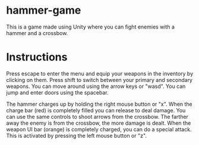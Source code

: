 
# hammer-game

This is a game made using Unity where you
can fight enemies with a hammer and a crossbow.

Instructions
===
Press escape to enter the menu and equip your weapons
in the inventory by clicking on them.
Press shift to switch between your primary and secondary weapons.
You can move around using the arrow keys or "wasd".
You can jump and enter doors using the spacebar.

The hammer charges up by holding the right mouse button
or "x". When the charge bar (red) is completely filled you can release to deal damage.
You can use the same controls to shoot arrows from the crossbow.
The farther away the enemy is from the crossbow, the more damage is dealt.
When the weapon UI bar (orange) is completely charged, you can do a special attack.
This is activated by pressing the left mouse button or "z".
